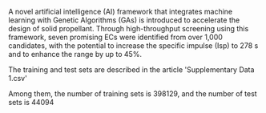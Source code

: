 A novel artificial intelligence (AI) framework that integrates machine learning with Genetic Algorithms (GAs) is introduced to accelerate the design of solid propellant. Through high-throughput screening using this framework, seven promising ECs were identified from over 1,000 candidates, with the potential to increase the specific impulse (Isp) to 278 s and to enhance the range by up to 45%.

The training and test sets are described in the article 'Supplementary Data 1.csv'

Among them, the number of training sets is 398129, and the number of test sets is 44094
